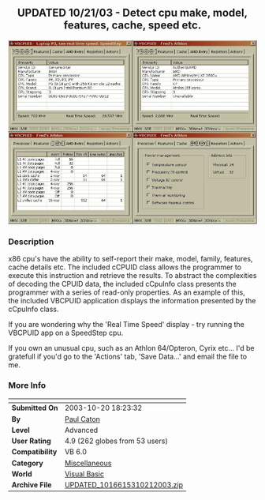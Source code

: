 ﻿<div align="center">

## UPDATED 10/21/03 \- Detect cpu make, model, features, cache, speed etc\.

<img src="PIC200310141336173687.JPG">
</div>

### Description

x86 cpu's have the ability to self-report their make, model, family, features, cache details etc. The included cCPUID class allows the programmer to execute this instruction and retrieve the results. To abstract the complexities of decoding the CPUID data, the included cCpuInfo class presents the programmer with a series of read-only properties. As an example of this, the included VBCPUID application displays the information presented by the cCpuInfo class.

If you are wondering why the 'Real Time Speed' display - try running the VBCPUID app on a SpeedStep cpu.

If you own an unusual cpu, such as an Athlon 64/Opteron, Cyrix etc... I'd be gratefull if you'd go to the 'Actions' tab, 'Save Data...' and email the file to me.
 
### More Info
 


<span>             |<span>
---                |---
**Submitted On**   |2003-10-20 18:23:32
**By**             |[Paul Caton](https://github.com/Planet-Source-Code/PSCIndex/blob/master/ByAuthor/paul-caton.md)
**Level**          |Advanced
**User Rating**    |4.9 (262 globes from 53 users)
**Compatibility**  |VB 6\.0
**Category**       |[Miscellaneous](https://github.com/Planet-Source-Code/PSCIndex/blob/master/ByCategory/miscellaneous__1-1.md)
**World**          |[Visual Basic](https://github.com/Planet-Source-Code/PSCIndex/blob/master/ByWorld/visual-basic.md)
**Archive File**   |[UPDATED\_1016615310212003\.zip](https://github.com/Planet-Source-Code/paul-caton-updated-10-21-03-detect-cpu-make-model-features-cache-speed-etc__1-49073/archive/master.zip)








